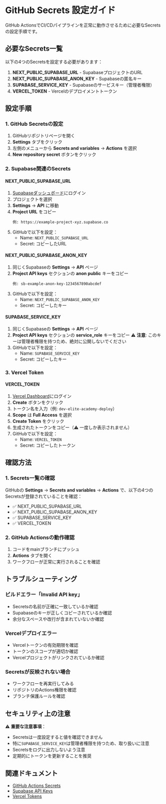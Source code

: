 # GitHub Secrets 設定ガイド

GitHub ActionsでCI/CDパイプラインを正常に動作させるために必要なSecretsの設定手順です。

## 必要なSecrets一覧

以下の4つのSecretsを設定する必要があります：

1. **NEXT_PUBLIC_SUPABASE_URL** - SupabaseプロジェクトのURL
2. **NEXT_PUBLIC_SUPABASE_ANON_KEY** - Supabaseの匿名キー
3. **SUPABASE_SERVICE_KEY** - Supabaseのサービスキー（管理者権限）
4. **VERCEL_TOKEN** - Vercelのデプロイメントトークン

## 設定手順

### 1. GitHub Secretsの設定

1. GitHubリポジトリページを開く
2. **Settings** タブをクリック
3. 左側のメニューから **Secrets and variables** → **Actions** を選択
4. **New repository secret** ボタンをクリック

### 2. Supabase関連のSecrets

#### NEXT_PUBLIC_SUPABASE_URL
1. [Supabaseダッシュボード](https://app.supabase.com)にログイン
2. プロジェクトを選択
3. **Settings** → **API** に移動
4. **Project URL** をコピー
   ```
   例: https://example-project-xyz.supabase.co
   ```
5. GitHubで以下を設定：
   - Name: `NEXT_PUBLIC_SUPABASE_URL`
   - Secret: コピーしたURL

#### NEXT_PUBLIC_SUPABASE_ANON_KEY
1. 同じくSupabaseの **Settings** → **API** ページ
2. **Project API keys** セクションの **anon public** キーをコピー
   ```
   例: sb-example-anon-key-1234567890abcdef
   ```
3. GitHubで以下を設定：
   - Name: `NEXT_PUBLIC_SUPABASE_ANON_KEY`
   - Secret: コピーしたキー

#### SUPABASE_SERVICE_KEY
1. 同じくSupabaseの **Settings** → **API** ページ
2. **Project API keys** セクションの **service_role** キーをコピー
   ⚠️ **注意**: このキーは管理者権限を持つため、絶対に公開しないでください
3. GitHubで以下を設定：
   - Name: `SUPABASE_SERVICE_KEY`
   - Secret: コピーしたキー

### 3. Vercel Token

#### VERCEL_TOKEN
1. [Vercel Dashboard](https://vercel.com/account/tokens)にログイン
2. **Create** ボタンをクリック
3. トークン名を入力（例: `dev-elite-academy-deploy`）
4. **Scope** は **Full Access** を選択
5. **Create Token** をクリック
6. 生成されたトークンをコピー（⚠️ 一度しか表示されません）
7. GitHubで以下を設定：
   - Name: `VERCEL_TOKEN`
   - Secret: コピーしたトークン

## 確認方法

### 1. Secrets一覧の確認
GitHubの **Settings** → **Secrets and variables** → **Actions** で、以下の4つのSecretsが登録されていることを確認：

- ✅ NEXT_PUBLIC_SUPABASE_URL
- ✅ NEXT_PUBLIC_SUPABASE_ANON_KEY
- ✅ SUPABASE_SERVICE_KEY
- ✅ VERCEL_TOKEN

### 2. GitHub Actionsの動作確認
1. コードをmainブランチにプッシュ
2. **Actions** タブを開く
3. ワークフローが正常に実行されることを確認

## トラブルシューティング

### ビルドエラー「Invalid API key」
- Secretsの名前が正確に一致しているか確認
- Supabaseのキーが正しくコピーされているか確認
- 余分なスペースや改行が含まれていないか確認

### Vercelデプロイエラー
- Vercelトークンの有効期限を確認
- トークンのスコープが適切か確認
- Vercelプロジェクトがリンクされているか確認

### Secretsが反映されない場合
- ワークフローを再実行してみる
- リポジトリのActions権限を確認
- ブランチ保護ルールを確認

## セキュリティ上の注意

⚠️ **重要な注意事項**：
- Secretsは一度設定すると値を確認できません
- 特に`SUPABASE_SERVICE_KEY`は管理者権限を持つため、取り扱いに注意
- Secretsをログに出力しないよう注意
- 定期的にトークンを更新することを推奨

## 関連ドキュメント
- [GitHub Actions Secrets](https://docs.github.com/en/actions/security-guides/encrypted-secrets)
- [Supabase API Keys](https://supabase.com/docs/guides/api/api-keys)
- [Vercel Tokens](https://vercel.com/docs/rest-api#authentication)